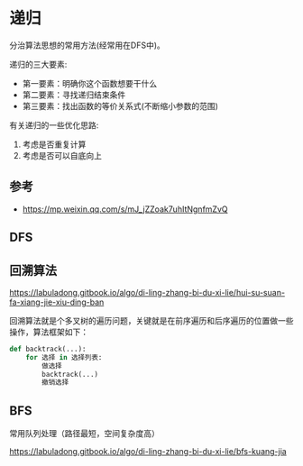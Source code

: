 # 递归

分治算法思想的常用方法(经常用在DFS中)。

递归的三大要素:
* 第一要素：明确你这个函数想要干什么
* 第二要素：寻找递归结束条件
* 第三要素：找出函数的等价关系式(不断缩小参数的范围)

有关递归的一些优化思路:
1. 考虑是否重复计算
2. 考虑是否可以自底向上

## 参考
* https://mp.weixin.qq.com/s/mJ_jZZoak7uhItNgnfmZvQ

## DFS

## 回溯算法

https://labuladong.gitbook.io/algo/di-ling-zhang-bi-du-xi-lie/hui-su-suan-fa-xiang-jie-xiu-ding-ban

回溯算法就是个多叉树的遍历问题，关键就是在前序遍历和后序遍历的位置做一些操作，算法框架如下：

``` python
def backtrack(...):
    for 选择 in 选择列表:
        做选择
        backtrack(...)
        撤销选择
```


## BFS

常用队列处理（路径最短，空间复杂度高）

https://labuladong.gitbook.io/algo/di-ling-zhang-bi-du-xi-lie/bfs-kuang-jia


